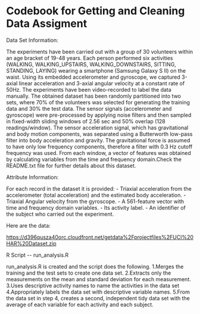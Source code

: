 # Codebook for Getting and Cleaning Data Assigment
Data Set Information:

The experiments have been carried out with a group of 30 volunteers within an age bracket of 19-48 years. Each person performed six activities (WALKING, WALKING_UPSTAIRS, WALKING_DOWNSTAIRS, SITTING, STANDING, LAYING) wearing a smartphone (Samsung Galaxy S II) on the waist. Using its embedded accelerometer and gyroscope, we captured 3-axial linear acceleration and 3-axial angular velocity at a constant rate of 50Hz. The experiments have been video-recorded to label the data manually. The obtained dataset has been randomly partitioned into two sets, where 70% of the volunteers was selected for generating the training data and 30% the test data. The sensor signals (accelerometer and gyroscope) were pre-processed by applying noise filters and then sampled in fixed-width sliding windows of 2.56 sec and 50% overlap (128 readings/window). The sensor acceleration signal, which has gravitational and body motion components, was separated using a Butterworth low-pass filter into body acceleration and gravity. The gravitational force is assumed to have only low frequency components, therefore a filter with 0.3 Hz cutoff frequency was used. From each window, a vector of features was obtained by calculating variables from the time and frequency domain.Check the README.txt file for further details about this dataset. 

Attribute Information:

For each record in the dataset it is provided: - Triaxial acceleration from the accelerometer (total acceleration) and the estimated body acceleration. - Triaxial Angular velocity from the gyroscope.  - A 561-feature vector with time and frequency domain variables.  - Its activity label.  - An identifier of the subject who carried out the experiment. 

Here are the data:

https://d396qusza40orc.cloudfront.net/getdata%2Fprojectfiles%2FUCI%20HAR%20Dataset.zip 

R Script -- run_analysis.R

run_analysis.R is created and the script does the following. 
1.Merges the training and the test sets to create one data set.
2.Extracts only the measurements on the mean and standard deviation for each measurement. 
3.Uses descriptive activity names to name the activities in the data set
4.Appropriately labels the data set with descriptive variable names. 
5.From the data set in step 4, creates a second, independent tidy data set with the average of each variable for each activity and each subject.

